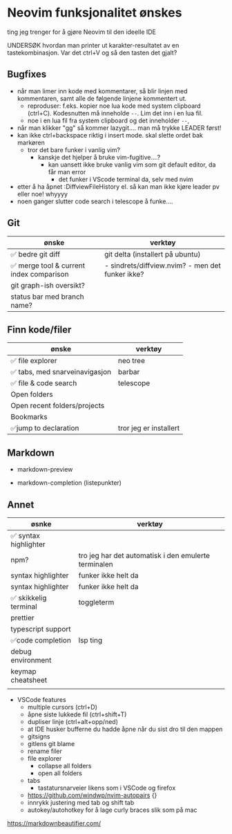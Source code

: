# Neovim funksjonalitet ønskes

ting jeg trenger for å gjøre Neovim til den ideelle IDE

UNDERSØK hvordan man printer ut karakter-resultatet av en tastekombinasjon. Var det ctrl+V og så den tasten det gjalt?

## Bugfixes

-   når man limer inn kode med kommentarer, så blir linjen med kommentaren, samt alle de følgende linjene kommentert ut.
    -   reproduser: f.eks. kopier noe lua kode med system clipboard (ctrl+C). Kodesnutten må inneholde `--`. Lim det inn i en lua fil.
    -   noe i en lua fil fra system clipboard og det inneholder `--`,
- når man klikker "gg" så kommer lazygit.... man må trykke LEADER først!
- kan ikke ctrl+backspace riktig i insert mode. skal slette ordet bak markøren
  - tror det bare funker i vanlig vim?
     - kanskje det hjelper å bruke vim-fugitive....?
        - kan uansett ikke bruke vanlig vim som git default editor, da får man error
          - det funker i VScode terminal da, selv med nvim
- etter å ha åpnet :DiffviewFileHistory el. så kan man ikke kjøre leader pv eller noe! whyyyy
- noen ganger slutter code search i telescope å funke....

## Git

| ønske                                   | verktøy                                          |
| --------------------------------------- | ------------------------------------------------ |
| ✅ bedre git diff                        | git delta (installert på ubuntu)                 |
| ✅ merge tool & current index comparison | - sindrets/diffview.nvim? - men det funker ikke? |
| git graph-ish oversikt?                 |                                                  |
| status bar med branch name?             |                                                  |

## Finn kode/filer

| ønske                         | verktøy                |
| ----------------------------- | ---------------------- |
| ✅ file explorer               | neo tree               |
| ✅ tabs, med snarveinavigasjon | barbar                 |
| ✅ file & code search          | telescope              |
| Open folders                  |                        |
| Open recent folders/projects  |                        |
| Bookmarks                     |                        |
| ✅jump to declaration          | tror jeg er installert |

## Markdown

-   markdown-preview

-   markdown-completion (listepunkter)

## Annet

| øsnke                | verktøy                                              |
| -------------------- | ---------------------------------------------------- |
| ✅ syntax highlighter |                                                      |
| npm?                 | tro jeg har det automatisk i den emulerte terminalen |
| syntax highlighter   | funker ikke helt da                                  |
| syntax highlighter   | funker ikke helt da                                  |
| ✅ skikkelig terminal | toggleterm                                           |
| prettier             |                                                      |
| typescript support   |                                                      |
| ✅code completion     | lsp ting                                             |
| debug environment    |                                                      |
| keymap cheatsheet    |                                                      |
|                      |                                                      |

-   VSCode features
    -   multiple cursors (ctrl+D)
    -   åpne siste lukkede fil (ctrl+shift+T)
    -   dupliser linje (ctrl+alt+opp/ned)
    -   at IDE husker bufferne du hadde åpne når du sist dro til den mappen
    -  gitsigns
    - gitlens git blame
    - rename filer
    - file explorer
        - collapse all folders
        - open all folders
    - tabs
       - tastatursnarveier likens som i VSCode og firefox
    - https://github.com/windwp/nvim-autopairs {}
    - innrykk justering med tab og shift tab
    - autokey/autohotkey for å lage curly braces slik som på mac 



https://markdownbeautifier.com/



